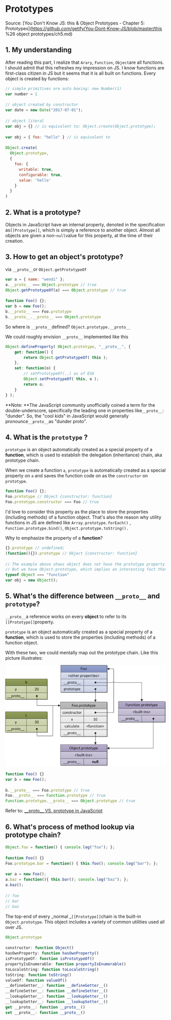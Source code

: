 # Prototypes

Source: [You Don't Know JS: this & Object Prototypes - Chapter 5: Prototypes](https://github.com/getify/You-Dont-Know-JS/blob/master/this %26 object prototypes/ch5.md)

## 1. My understanding

After reading this part, I realize that `Arary`, `Function`, `Object`are all functions. I should admit that this refreshes my impression on JS. I know functions are first-class citizen in JS but it seems that it is all built on functions. Every object is created by functions:

```js
// simple primitives are auto boxing: new Number(1)
var number = 1                       

// object created by constructor
var date = new Date("2017-07-01");

// object literal
var obj = {} // is equivalent to: Object.create(Object.prototype);

var obj = { foo: "hello" } // is equivalent to

Object.create(
  Object.prototype,
  {
    foo: {
      writable: true,
      configurable: true,
      value: 'hello'
    }
  }
)
```

## 2. What is a prototype?

Objects in JavaScript have an internal property, denoted in the specification as`[[Prototype]]`, which is simply a reference to another object. Almost all objects are given a non-`null`value for this property, at the time of their creation.

## 3. How to get an object's prototype?

via `__proto__`or `Object.getPrototypeOf`

```js
var a = { name: "wendi" };
a.__proto__ === Object.prototype // true
Object.getPrototypeOf(a) === Object.prototype // true

function Foo() {};
var b = new Foo();
b.__proto__ === Foo.prototype
b.__proto__.__proto__ === Object.prototype
```

So where is `__proto__`defined? `Object.prototype.__proto__`

We could roughly envision `__proto__` implemented like this

```js
Object.defineProperty( Object.prototype, "__proto__", {
    get: function() {
        return Object.getPrototypeOf( this );
    },
    set: function(o) {
        // setPrototypeOf(..) as of ES6
        Object.setPrototypeOf( this, o );
        return o;
    }
} );
```

**Note: **The JavaScript community unofficially coined a term for the double-underscore, specifically the leading one in properties like`__proto__`: "dunder". So, the "cool kids" in JavaScript would generally pronounce`__proto__`as "dunder proto".

## 4. What is the `prototype` ?

`prototype` is an object automatically created as a special property of a **function**, which is used to establish the delegation \(inheritance\) chain, aka prototype chain.

When we create a function `a`, `prototype` is automatically created as a special property on `a` and saves the function code on as the `constructor` on `prototype`.

```js
function Foo() {};
Foo.prototype // Object {constructor: function}
Foo.prototype.constructor === Foo // true
```

I'd love to consider this property as the place to store the properties \(including methods\) of a function object. That's also the reason why utility functions in JS are defined like `Array.prototype.forEach()` , `Function.prototype.bind()`, `Object.prototype.toString().`

Why to emphasize the property of a **function**?

```js
{}.prototype // undefined;
(function(){}).prototype // Object {constructor: function}

// The example above shows object does not have the prototype property.
// But we have Object.prototype, which implies an interesting fact that
typeof Object === "function"
var obj = new Object();
```

## 5. What's the difference between `__proto__` and `prototype`?

`__proto__`a reference works on every **object** to refer to its `[[Prototype]]`property.

`prototype` is an object automatically created as a special property of a **function**, which is used to store the properties \(including methods\) of a function object.

With these two, we could mentally map out the prototype chain. Like this picture illustrates:

![](/assets/__proto__-vs-prototype.png)

```js
function Foo() {}
var b = new Foo();

b.__proto__ === Foo.prototype // true
Foo.__proto__ === Function.prototype // true
Function.prototype.__proto__ === Object.prototype // true
```

Refer to: [\_\_proto\_\_ VS. prototype in JavaScript](https://stackoverflow.com/questions/9959727/proto-vs-prototype-in-javascript)

## 6. What's process of method lookup via prototype chain?

```js
Object.foo = function() { console.log("foo"); };

function Foo() {}
Foo.prototype.bar = function() { this.foo(); console.log("bar"); };

var a = new Foo();
a.baz = function(){ this.bar(); console.log("baz"); };
a.baz();

// foo
// bar
// baz
```

The top-end of every _normal _`[[Prototype]]`chain is the built-in `Object.prototype`. This object includes a variety of common utilities used all over JS.

```js
Object.prototype

constructor: function Object()
hasOwnProperty: function hasOwnProperty()
isPrototypeOf: function isPrototypeOf()
propertyIsEnumerable: function propertyIsEnumerable()
toLocaleString: function toLocaleString()
toString: function toString()
valueOf: function valueOf()
__defineGetter__: function __defineGetter__()
__defineSetter__: function __defineSetter__()
__lookupGetter__: function __lookupGetter__()
__lookupSetter__: function __lookupSetter__()
get __proto__: function __proto__()
set __proto__: function __proto__()
```






